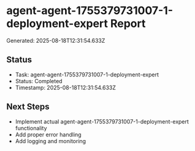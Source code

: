 # agent-agent-1755379731007-1-deployment-expert Report

Generated: 2025-08-18T12:31:54.633Z

## Status
- Task: agent-agent-1755379731007-1-deployment-expert
- Status: Completed
- Timestamp: 2025-08-18T12:31:54.633Z

## Next Steps
- Implement actual agent-agent-1755379731007-1-deployment-expert functionality
- Add proper error handling
- Add logging and monitoring
